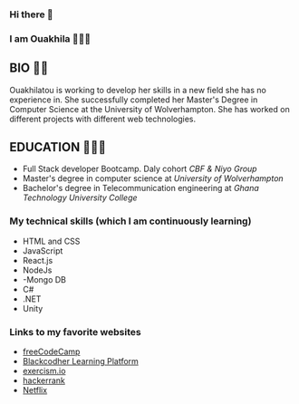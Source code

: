### Hi there 👋
### I am Ouakhila 🧕🏾😎


## BIO 🧕🏾

Ouakhilatou is working to develop her skills in a new field she has no experience in. She successfully completed her Master's Degree in Computer Science at the University of Wolverhampton. She has worked on different projects with different web technologies. 

## EDUCATION 👩🏾‍💻

- Full Stack developer Bootcamp. Daly cohort _CBF & Niyo Group_
- Master's degree in computer science at _University of Wolverhampton_
- Bachelor's degree in Telecommunication engineering at _Ghana Technology University College_

### My technical skills (which I am continuously learning)
- HTML and CSS 
- JavaScript 
- React.js
- NodeJs
- -Mongo DB
- C#
- .NET
- Unity


### Links to my favorite websites

- [freeCodeCamp](https://www.freecodecamp.org/settings)
- [Blackcodher Learning Platform](https://learning.blackcodher.tech/)
- [exercism.io](https://exercism.org/)
- [hackerrank](https://www.hackerrank.com/dashboard)
- [Netflix](https://www.netflix.com/gb/login?nextpage=https%3A%2F%2Fwww.netflix.com%2Fbrowse)






